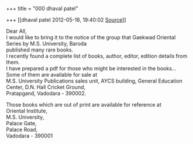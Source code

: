 +++
title = "000 dhaval patel"

+++
[[dhaval patel	2012-05-18, 19:40:02 [Source](https://groups.google.com/g/samskrita/c/E9MG9XrtLI4)]]



Dear All,  
I would like to bring it to the notice of the group that Gaekwad Oriental Series by M.S. University, Baroda  
published many rare books.  
I recently found a complete list of books, author, editor, edition details from them.  
I have prepared a pdf for those who might be interested in the books...  
Some of them are available for sale at  
M.S. University Publications sales unit, AYCS building, General Education Center, D.N. Hall Cricket Ground,  
Pratapgand, Vadodara - 390002.  
  
Those books which are out of print are available for reference at  
Oriental Institute,  
M.S. University,  
Palace Gate,  
Palace Road,  
Vadodara - 390001  

